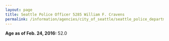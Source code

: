 ```yaml
---
layout: page
title: Seattle Police Officer 5285 William F. Cravens
permalink: /information/agencies/city_of_seattle/seattle_police_department/copbook/5285/
---
```


**Age as of Feb. 24, 2016:** 52.0
